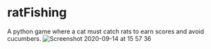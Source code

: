 # ratFishing
A python game where a cat must catch rats to earn scores and avoid cucumbers.
![Screenshot 2020-09-14 at 15 57 36](https://user-images.githubusercontent.com/57717594/93095534-7fa76380-f6a3-11ea-9537-5c1a42e1f5bc.png)
